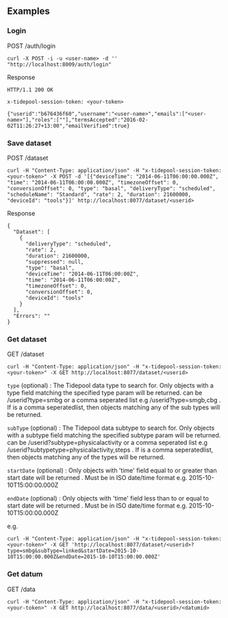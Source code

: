 ## Examples

### Login

POST /auth/login

```
curl -X POST -i -u <user-name> -d '' "http://localhost:8009/auth/login"
```

Response

```
HTTP/1.1 200 OK

x-tidepool-session-token: <your-token>

{"userid":"b676436f60","username":"<user-name>","emails":["<user-name>"],"roles":[""],"termsAccepted":"2016-02-02T11:26:27+13:00","emailVerified":true}
```

### Save dataset

POST /dataset

```
curl -H "Content-Type: application/json" -H "x-tidepool-session-token: <your-token>" -X POST -d '[{"deviceTime": "2014-06-11T06:00:00.000Z", "time": "2014-06-11T06:00:00.000Z", "timezoneOffset": 0, "conversionOffset": 0, "type": "basal", "deliveryType": "scheduled", "scheduleName": "Standard", "rate": 2, "duration": 21600000, "deviceId": "tools"}]' http://localhost:8077/dataset/<userid>
```

Response
```
{
  "Dataset": [
    {
      "deliveryType": "scheduled",
      "rate": 2,
      "duration": 21600000,
      "suppressed": null,
      "type": "basal",
      "deviceTime": "2014-06-11T06:00:00Z",
      "time": "2014-06-11T06:00:00Z",
      "timezoneOffset": 0,
      "conversionOffset": 0,
      "deviceId": "tools"
    }
  ],
  "Errors": ""
}
```

### Get dataset

GET /dataset

```
curl -H "Content-Type: application/json" -H "x-tidepool-session-token: <your-token>" -X GET http://localhost:8077/dataset/<userid>
```

`type` (optional) : The Tidepool data type to search for. Only objects with a type field matching the specified type param will be returned.
can be /userid?type=smbg or a comma seperated list e.g /userid?type=smgb,cbg . If is a comma seperatedlist, then objects matching any of the sub types will be returned.

`subType` (optional) : The Tidepool data subtype to search for. Only objects with a subtype field matching the specified subtype param will be returned. can be /userid?subtype=physicalactivity or a comma seperated list e.g /userid?subtypetype=physicalactivity,steps . If is a comma seperatedlist, then objects matching any of the types will be returned.

`startDate` (optional) : Only objects with 'time' field equal to or greater than start date will be returned . Must be in ISO date/time format e.g. 2015-10-10T15:00:00.000Z

`endDate` (optional) : Only objects with 'time' field less than to or equal to start date will be returned . Must be in ISO date/time format e.g. 2015-10-10T15:00:00.000Z

e.g.
```
curl -H "Content-Type: application/json" -H "x-tidepool-session-token: <your-token>" -X GET 'http://localhost:8077/dataset/<userid>?type=smbg&subType=linked&startDate=2015-10-10T15:00:00.000Z&endDate=2015-10-10T15:00:00.000Z'
```

### Get datum

GET /data

```
curl -H "Content-Type: application/json" -H "x-tidepool-session-token: <your-token>" -X GET http://localhost:8077/data/<userid>/<datumid>
```